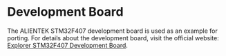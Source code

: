 # Development Board<a name="EN-US_TOPIC_0314628483"></a>

The ALIENTEK STM32F407 development board is used as an example for porting. For details about the development board, visit the official website:  [Explorer STM32F407 Development Board](http://www.alientek.com/productinfo/714608.html).

